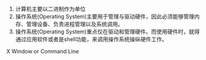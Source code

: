 1. 计算机主要以二进制作为单位
2. 操作系统(Operating System)主要用于管理与驱动硬件，因此必须能够管理内存、管理设备、负责进程管理以及系统调用。
3. 操作系统(Operating System)重点仅在驱动和管理硬件。而使用硬件时，就得通过应用软件或者是shell功能，来调用操作系统操纵硬件工作。

X Window or Command Line
